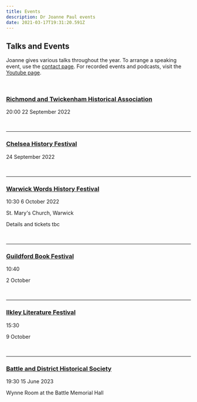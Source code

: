 ```yaml
---
title: Events
description: Dr Joanne Paul events
date: 2021-03-17T19:31:20.591Z
---
```

## Talks and Events

Joanne gives various talks throughout the year. To arrange a speaking event, use the [contact page](https://joannepaul.com/contact). For recorded events and podcasts, visit the [Youtube page](https://youtube.com/playlist?list=PL5mt9ljgr-nGp8e9fTlCDjJLxozgQy90R).

<br/>

### [Richmond and Twickenham Historical Association](https://www.history.org.uk/branches/resource/1138/richmond-twickenham-branch-programme)

20:00
22 September 2022 

<br/>

- - -

### [](https://warwickwords.co.uk/)[Chelsea History Festival](https://www.chelseahistoryfestival.com/)

24 September 2022

<br/>

- - -

### [Warwick Words History Festival](https://warwickwords.co.uk/)

10:30
6 October 2022

St. Mary's Church, Warwick

Details and tickets tbc

<br/>

- - -

### [Guildford Book Festival](http://www.guildfordbookfestival.co.uk/)

10:40

2 October 

<br/>

- - -

### [Ilkley Literature Festival](https://www.ilkleyliteraturefestival.org.uk/)

15:30

9 October 

<br/>

- - -

### [Battle and District Historical Society](https://battlehistorysociety.com/Programme/)

19:30
15 June 2023

Wynne Room at the Battle Memorial Hall

<br/>